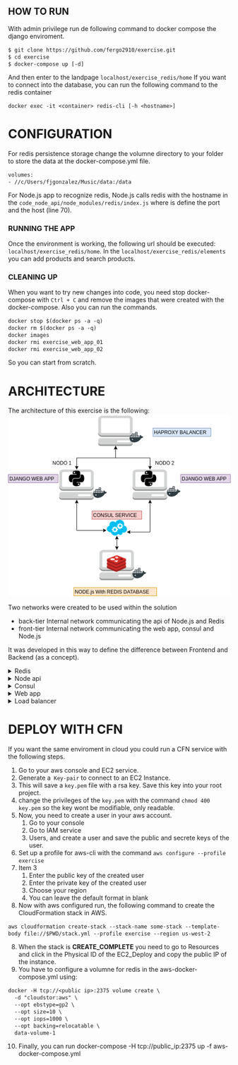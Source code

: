 ## HOW TO RUN
With admin privilege run de following command to docker compose the django enviroment.
```
$ git clone https://github.com/fergo2910/exercise.git
$ cd exercise
$ docker-compose up [-d]
```
And then enter to the landpage `localhost/exercise_redis/home`
If you want to connect into the database, you can run the following command to the redis container
```
docker exec -it <container> redis-cli [-h <hostname>]
```

# CONFIGURATION
For redis persistence storage change the volumne directory to your folder to store the data at the docker-compose.yml file.
```
volumes:
- //c/Users/fjgonzalez/Music/data:/data
```
For Node.js app to recognize redis, Node.js calls redis with the hostname in the  `code_node_api/node_modules/redis/index.js` where is define the port and the host (line 70).

### RUNNING THE APP
Once the environment is working, the following url should be executed: `localhost/exercise_redis/home`.
In the `localhost/exercise_redis/elements` you can add products and search products.

### CLEANING UP
When you want to try new changes into code, you need stop docker-compose with `Ctrl + C` and remove the images that were created with the docker-compose.
Also you can run the commands.
```
docker stop $(docker ps -a -q)
docker rm $(docker ps -a -q)
docker images
docker rmi exercise_web_app_01
docker rmi exercise_web_app_02
```
So you can start from scratch.

# ARCHITECTURE
The architecture of this exercise is the following:
![ARCHITECTURE](exercise.png?raw=true "ARCHITECTURE")

Two networks were created to be used within the solution
- back-tier
  Internal network communicating the api of Node.js and Redis
- front-tier
  Internal network communicating the web app, consul and Node.js

It was developed in this way to define the difference between Frontend and Backend (as a concept).  

<details>
  <summary>Redis</summary>
  * Images: redis:latest
  * Using its default configuration and storing information persistently outside the container.
  * Hostname within back-tier network: 'redis'
  * Visible port for tests: 6379
</details>

<details>
  <summary>Node api</summary>
  <p>Image: node:latest</p>
  <p>Generator of api as REST server and storage in Redis, self registration of services to consul when the container starts.</p>
  <p>Hostname within back-tier network: 'node_api'</p>
  <p>Visible port for test: 7000</p>
</details>

<details>
  <summary>Consul</summary>
  <p>Image: consul:latest</p>
  <p>Service check and service provider for web app and api communication. Shows and provides the web app with the available node to consume the 'service_api' service self-registered by node_api</p>
  <p>Hostname within front-tier network: 'consul'</p>
  <p>Visible port for test: 8500</p>
</details>

<details>
  <summary>Web app</summary>
  <p>Image: exercise_web_app_0#</p>
  <p>Web application nodes in django framework. Entry, request and sample of information stored in redis. Consume consul service to obtain node, node give the connection of the REST server and then retrive the result. Image generated with Dockerfile when executing the `docker-compose up` command</p>
  <p>Hostname within front-tier network: 'web_app_01' and 'web_app_02'</p>
  <p>Visible port for test: 8000 and 9000</p>
  <p>URL for exercise: localhost:[port]/exercise_redis/home</p>
</details>

<details>
  <summary>Load balancer</summary>
  <p>Image: dockercloud/haproxy:latest</p>
  <p>Load balancer using haproxy, round robin with docker links to web app.</p>
  <p>Hostname within front-tier network: 'lb'</p>
  <p>Visible port for test: 80</p>
  <p>URL for exercise: localhost/exercise_redis/home</p>
</details>

# DEPLOY WITH CFN
If you want the same enviroment in cloud you could run a CFN service with the following steps.
1. Go to your aws console and EC2 service.
2. Generate a` Key-pair` to connect to an EC2 Instance.
3. This will save a `key.pem` file with a rsa key. Save this key into your root project.
4. change the privileges of the `key.pem` with the command `chmod 400 key.pem` so the key wont be modifiable, only readable.
5. Now, you need to create a user in your aws account.
   1. Go to your console
   2.  Go to IAM service
   3.  Users, and create a user and save the public and secrete keys of the user.
6.  Set up a profile for aws-cli with the command `aws configure --profile exercise`
1. Item 3
   1. Enter the public key of the created user
   2.  Enter the private key of the created user
   3.  Choose your region
   4.  You can leave the default format in blank
7.  Now with aws configured run, the following command to create the CloudFormation stack in AWS.
```
aws cloudformation create-stack --stack-name some-stack --template-body file://$PWD/stack.yml --profile exercise --region us-west-2
```
8.  When the stack is **CREATE_COMPLETE** you need to go to Resources and click in the Physical ID of the EC2_Deploy and copy the public IP of the instance.
9.  You have to configure a volumne for redis in the aws-docker-compose.yml using:
```
docker -H tcp://<public ip>:2375 volume create \
  -d "cloudstor:aws" \
  --opt ebstype=gp2 \
  --opt size=10 \
  --opt iops=1000 \
  --opt backing=relocatable \
  data-volume-1
```
10. Finally, you can run docker-compose -H tcp://public_ip:2375 up -f aws-docker-compose.yml
